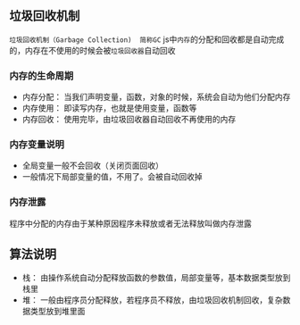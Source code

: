 
## 垃圾回收机制
`垃圾回收机制（Garbage Collection)  简称GC` 
js中`内存`的分配和回收都是自动完成的，内存在不使用的时候会被`垃圾回收器`自动回收


### 内存的生命周期
- 内存分配： 当我们声明变量，函数，对象的时候，系统会自动为他们分配内存
- 内存使用： 即读写内存，也就是使用变量，函数等
- 内存回收： 使用完毕，由垃圾回收器自动回收不再使用的内存

### 内存变量说明
- 全局变量一般不会回收（关闭页面回收）
- 一般情况下局部变量的值，不用了。会被自动回收掉
  
### 内存泄露
程序中分配的内存由于某种原因程序未释放或者无法释放叫做内存泄露

## 算法说明
- 栈： 由操作系统自动分配释放函数的参数值，局部变量等，基本数据类型放到栈里
- 堆： 一般由程序员分配释放，若程序员不释放，由垃圾回收机制回收，复杂数据类型放到堆里面
